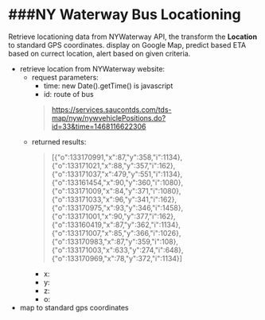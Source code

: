 ###NY Waterway Bus Locationing
=========
Retrieve locationing data from NYWaterway API, the transform the **Location** to standard GPS coordinates. display on Google Map, predict based ETA based on currect location, alert based on given criteria.

* retrieve location from NYWaterway website:
  * request parameters:
    * time: new Date().getTime() is javascript
    * id: route of bus
    > https://services.saucontds.com/tds-map/nyw/nywvehiclePositions.do?id=33&time=1468116622306
  * returned results:
    > [{"o":133170991,"x":87,"y":358,"i":1134},{"o":133171021,"x":88,"y":357,"i":162},{"o":133171037,"x":479,"y":551,"i":1134},{"o":133161454,"x":90,"y":360,"i":1080},{"o":133171009,"x":84,"y":371,"i":1080},{"o":133171033,"x":96,"y":341,"i":162},{"o":133170975,"x":93,"y":346,"i":1458},{"o":133171001,"x":90,"y":377,"i":162},{"o":133160419,"x":87,"y":362,"i":1134},{"o":133171007,"x":85,"y":366,"i":1026},{"o":133170983,"x":87,"y":359,"i":108},{"o":133171003,"x":633,"y":274,"i":648},{"o":133170969,"x":78,"y":372,"i":1134}]
    * x:
    * y:
    * z:
    * o:
* map to standard gps coordinates

